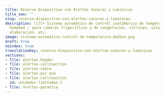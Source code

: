 ```yaml
---
title: Reserva Dispositivo con Alertas Sonoras y Lumínicas
title_seo: ''
slug: reserva-dispositivo-con-alertas-sonoras-y-luminicas
description: llll➤ Sistema automático de control inalámbrico de temperatura y
  humedad ✅ para cámaras frigoríficas y de congelación, vitrinas, salas de
  elaboración, etc.
image: sistema-automatico-control-de-temperatura-dobbox.png
draft: true
noindex: true
translationKey: reserva-dispositivo-con-alertas-sonoras-y-luminicas
sections:
- file: alertas-header
- file: alertas-calltoaction
- file: alertas-sobre
- file: alertas-por-que
- file: alertas-calltoaction
  id: unidades-limitadas-2
- file: alertas-garantia
---
```

